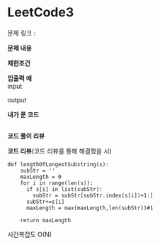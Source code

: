 # LeetCode3
문제 링크 : 

**문제 내용**  


**제한조건**  

**입출력 예**  
input

output


**내가 푼 코드**  
```python

```
**코드 풀이 리뷰**  


**코드 리뷰**(코드 리뷰를 통해 해결했을 시)  
```
def lengthOfLongestSubstring(s):
    subStr = ''
    maxLength = 0
    for i in range(len(s)):
      if s[i] in list(subStr):
        subStr = subStr[subStr.index(s[i])+1:]
      subStr+=s[i]
      maxLength = max(maxLength,len(subStr))#1
        
    return maxLength
```
시간복잡도 O(N)

